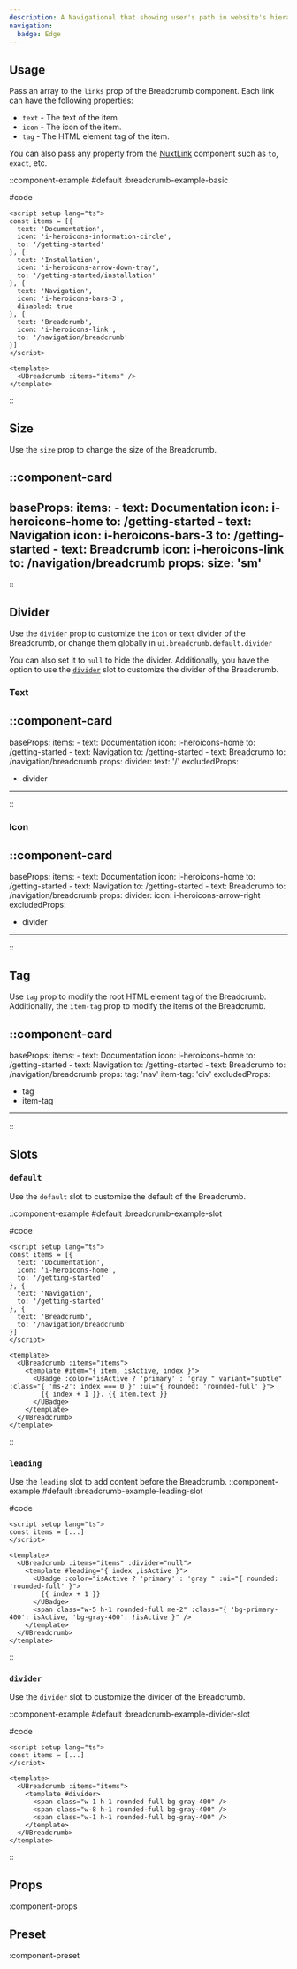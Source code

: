 ```yaml
---
description: A Navigational that showing user's path in website's hierarchical structure.
navigation:
  badge: Edge
---
```


## Usage

Pass an array to the `links` prop of the Breadcrumb component. Each link can have the following properties:

- `text` - The text of the item.
- `icon` - The icon of the item.
- `tag` - The HTML element tag of the item.

You can also pass any property from the [NuxtLink](https://nuxt.com/docs/api/components/nuxt-link#props) component such as `to`, `exact`, etc.

::component-example
#default
:breadcrumb-example-basic

#code 
```vue
<script setup lang="ts">
const items = [{
  text: 'Documentation',
  icon: 'i-heroicons-information-circle',
  to: '/getting-started'
}, {
  text: 'Installation',
  icon: 'i-heroicons-arrow-down-tray',
  to: '/getting-started/installation'
}, {
  text: 'Navigation',
  icon: 'i-heroicons-bars-3',
  disabled: true
}, {
  text: 'Breadcrumb',
  icon: 'i-heroicons-link',
  to: '/navigation/breadcrumb'
}]
</script>

<template>
  <UBreadcrumb :items="items" />
</template>
```
::

## Size

Use the `size` prop to change the size of the Breadcrumb.

::component-card
---
baseProps:
  items:
    - text: Documentation
      icon: i-heroicons-home
      to: /getting-started
    - text: Navigation
      icon: i-heroicons-bars-3
      to: /getting-started
    - text: Breadcrumb
      icon: i-heroicons-link
      to: /navigation/breadcrumb
props:
  size: 'sm'
---
::

## Divider

Use the `divider` prop to customize the `icon` or `text` divider of the Breadcrumb, or change them globally in `ui.breadcrumb.default.divider`

You can also set it to `null` to hide the divider. Additionally, you have the option to use the [`divider`](/navigation/breadcrumb#divider-1) slot to customize the divider of the Breadcrumb.

### Text

::component-card
---
baseProps:
  items:
    - text: Documentation
      icon: i-heroicons-home
      to: /getting-started
    - text: Navigation
      to: /getting-started
    - text: Breadcrumb
      to: /navigation/breadcrumb
props:
  divider:
    text: '/'
excludedProps:
  - divider
---
::

### Icon

::component-card
---
baseProps:
  items:
    - text: Documentation
      icon: i-heroicons-home
      to: /getting-started
    - text: Navigation
      to: /getting-started
    - text: Breadcrumb
      to: /navigation/breadcrumb
props:
  divider:
    icon: i-heroicons-arrow-right
excludedProps:
  - divider
---
::

## Tag

Use `tag` prop to modify the root HTML element tag of the Breadcrumb. Additionally, the `item-tag` prop to modify the items of the Breadcrumb.

::component-card
---
baseProps:
  items:
    - text: Documentation
      icon: i-heroicons-home
      to: /getting-started
    - text: Navigation
      to: /getting-started
    - text: Breadcrumb
      to: /navigation/breadcrumb
props:
  tag: 'nav'
  item-tag: 'div'
excludedProps:
  - tag
  - item-tag  
---
::

## Slots

### `default`

Use the `default` slot to customize the default of the Breadcrumb.

::component-example
#default
:breadcrumb-example-slot

#code 
```vue
<script setup lang="ts">
const items = [{
  text: 'Documentation',
  icon: 'i-heroicons-home',
  to: '/getting-started'
}, {
  text: 'Navigation',
  to: '/getting-started'
}, {
  text: 'Breadcrumb',
  to: '/navigation/breadcrumb'
}]
</script>

<template>
  <UBreadcrumb :items="items">
    <template #item="{ item, isActive, index }">
      <UBadge :color="isActive ? 'primary' : 'gray'" variant="subtle" :class="{ 'ms-2': index === 0 }" :ui="{ rounded: 'rounded-full' }">
        {{ index + 1 }}. {{ item.text }}
      </UBadge>
    </template>
  </UBreadcrumb>
</template>
```
::

### `leading`

Use the `leading` slot to add content before the Breadcrumb.
::component-example
#default
:breadcrumb-example-leading-slot

#code 
```vue
<script setup lang="ts">
const items = [...]
</script>

<template>
  <UBreadcrumb :items="items" :divider="null">
    <template #leading="{ index ,isActive }">
      <UBadge :color="isActive ? 'primary' : 'gray'" :ui="{ rounded: 'rounded-full' }">
        {{ index + 1 }}
      </UBadge>
      <span class="w-5 h-1 rounded-full me-2" :class="{ 'bg-primary-400': isActive, 'bg-gray-400': !isActive }" />
    </template>
  </UBreadcrumb>
</template>
```
::

### `divider`

Use the `divider` slot to customize the divider of the Breadcrumb.

::component-example
#default
:breadcrumb-example-divider-slot

#code 
```vue
<script setup lang="ts">
const items = [...]
</script>

<template>
  <UBreadcrumb :items="items">
    <template #divider>
      <span class="w-1 h-1 rounded-full bg-gray-400" />
      <span class="w-8 h-1 rounded-full bg-gray-400" />
      <span class="w-1 h-1 rounded-full bg-gray-400" />
    </template>
  </UBreadcrumb>
</template>
```
::

## Props

:component-props

## Preset

:component-preset
